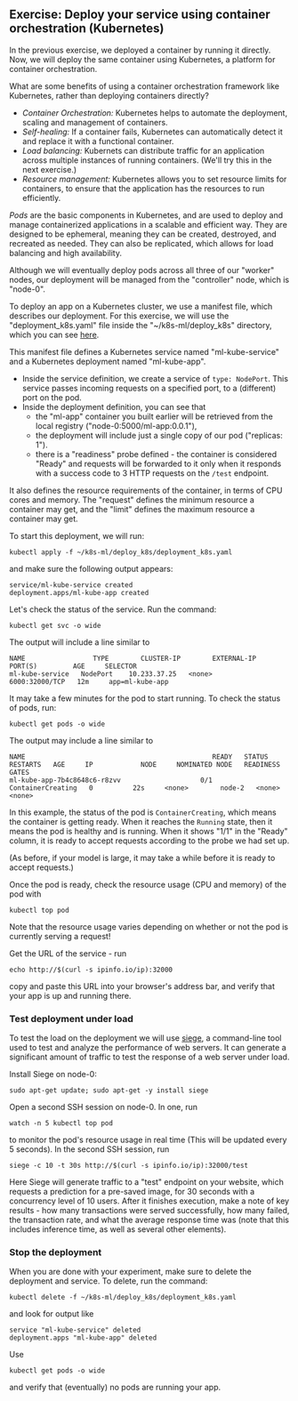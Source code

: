 ## Exercise: Deploy your service using container orchestration (Kubernetes)

In the previous exercise, we deployed a container by running it directly. Now, we will deploy the same container using Kubernetes, a platform for container orchestration.

What are some benefits of using a container orchestration framework like Kubernetes, rather than deploying containers directly?

- *Container Orchestration:* Kubernetes helps to automate the deployment, scaling and management of containers. 
- *Self-healing:* If a container fails, Kubernetes can automatically detect it and replace it with a functional container.
- *Load balancing:* Kubernets can distribute traffic for an application across multiple instances of running containers. (We'll try this in the next exercise.)
- *Resource management:* Kubernetes allows you to set resource limits for containers, to ensure that the application has the resources to run efficiently.

*Pods* are the basic components in Kubernetes, and are used to deploy and manage containerized applications in a scalable and efficient way. They are designed to be ephemeral, meaning they can be created, destroyed, and recreated as needed. They can also be replicated, which allows for load balancing and high availability.

Although we will eventually deploy pods across all three of our "worker" nodes, our deployment will be managed from the "controller" node, which is "node-0".

To deploy an app on a Kubernetes cluster, we use a manifest file, which describes our deployment. For this exercise, we will use the "deployment_k8s.yaml" file inside the "~/k8s-ml/deploy_k8s" directory, which you can see [here](https://github.com/teaching-on-testbeds/k8s-ml/blob/main/deploy_k8s/deployment_k8s.yaml).

This manifest file defines a Kubernetes service named "ml-kube-service" and a Kubernetes deployment named "ml-kube-app".

* Inside the service definition, we create a service of `type: NodePort`. This service passes incoming requests on a specified port, to a (different) port on the pod. 
* Inside the deployment definition, you can see that 
   * the "ml-app" container you built earlier will be retrieved from the local registry ("node-0:5000/ml-app:0.0.1"), 
   * the deployment will include just a single copy of our pod ("replicas: 1").
   * there is a "readiness" probe defined - the container is considered "Ready" and requests will be forwarded to it only when it responds with a success code to 3 HTTP requests on the `/test` endpoint.


It also defines the resource requirements of the container, in terms of CPU cores and memory. The "request" defines the minimum resource a container may get, and the "limit" defines the maximum resource a container may get.

To start this deployment, we will run:

``` 
kubectl apply -f ~/k8s-ml/deploy_k8s/deployment_k8s.yaml
```

and make sure the following output appears:

```
service/ml-kube-service created
deployment.apps/ml-kube-app created
```


Let's check the status of the service. Run the command:

``` shell
kubectl get svc -o wide
```

The output will include a line similar to

```
NAME                 TYPE        CLUSTER-IP        EXTERNAL-IP   PORT(S)         AGE     SELECTOR
ml-kube-service   NodePort    10.233.37.25   <none>        6000:32000/TCP   12m     app=ml-kube-app
```

It may take a few minutes for the pod to start running. To check the status of pods, run:



``` 
kubectl get pods -o wide
```

The output may include a line similar to

```
NAME                                               READY   STATUS              RESTARTS   AGE     IP            NODE     NOMINATED NODE   READINESS GATES
ml-kube-app-7b4c8648c6-r8zvv                    0/1     ContainerCreating   0          22s     <none>        node-2   <none>           <none>
```

In this example, the status of the pod is `ContainerCreating`, which means the container is getting ready. When it reaches the `Running` state, then it means the pod is healthy and is running. When it shows "1/1" in the "Ready" column, it is ready to accept requests according to the probe we had set up.

(As before, if your model is large, it may take a while before it is ready to accept requests.)


Once the pod is ready, check the resource usage (CPU and memory) of the pod with

```
kubectl top pod
```

Note that the resource usage varies depending on whether or not the pod is currently serving a request!

Get the URL of the service - run

```
echo http://$(curl -s ipinfo.io/ip):32000
```

copy and paste this URL into your browser's address bar, and verify that your app is up and running there. 

### Test deployment under load

To test the load on the deployment we will use [siege](https://linux.die.net/man/1/siege), a command-line tool used to test and analyze the performance of web servers. It can generate a significant amount of traffic to test the response of a web server under load.

Install Siege on node-0:

```
sudo apt-get update; sudo apt-get -y install siege
```

Open a second SSH session on node-0. In one, run

```
watch -n 5 kubectl top pod
```

to monitor the pod's resource usage in real time (This will be updated every 5 seconds). In the second SSH session, run


```
siege -c 10 -t 30s http://$(curl -s ipinfo.io/ip):32000/test
```

Here Siege will generate traffic to a "test" endpoint on your website, which requests a prediction for a pre-saved image, for 30 seconds with a concurrency level of 10 users. After it finishes execution, make a note of key results - how many transactions were served successfully, how many failed, the transaction rate, and what the average response time was (note that this includes inference time, as well as several other elements). 


### Stop the deployment


When you are done with your experiment, make sure to delete the deployment and service. To delete, run the command:

``` 
kubectl delete -f ~/k8s-ml/deploy_k8s/deployment_k8s.yaml
```

and look for output like

```
service "ml-kube-service" deleted
deployment.apps "ml-kube-app" deleted
```

Use

``` 
kubectl get pods -o wide
```

and verify that (eventually) no pods are running your app.
